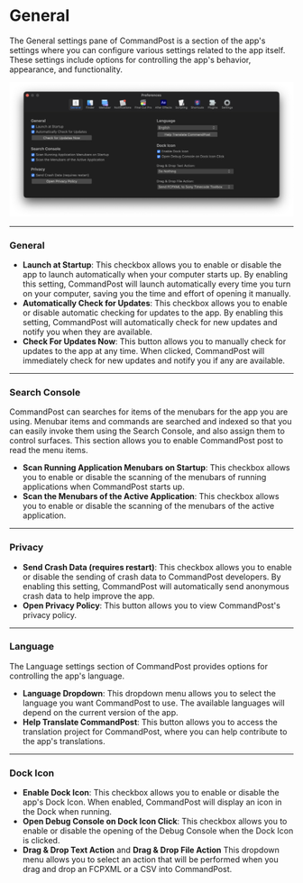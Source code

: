 # General

The General settings pane of CommandPost is a section of the app's settings where you can configure various settings related to the app itself. These settings include options for controlling the app's behavior, appearance, and functionality.

![](../static/prefs-general.png)

---

### General

- **Launch at Startup**: This checkbox allows you to enable or disable the app to launch automatically when your computer starts up. By enabling this setting, CommandPost will launch automatically every time you turn on your computer, saving you the time and effort of opening it manually.
- **Automatically Check for Updates**: This checkbox allows you to enable or disable automatic checking for updates to the app. By enabling this setting, CommandPost will automatically check for new updates and notify you when they are available.
- **Check For Updates Now**: This button allows you to manually check for updates to the app at any time. When clicked, CommandPost will immediately check for new updates and notify you if any are available.

---

### Search Console

CommandPost can searches for items of the menubars for the app you are using. Menubar items and commands are searched and indexed so that you can easily invoke them using the Search Console, and also assign them to control surfaces. This section allows you to enable CommandPost post to read the menu items.

- **Scan Running Application Menubars on Startup**: This checkbox allows you to enable or disable the scanning of the menubars of running applications when CommandPost starts up.
- **Scan the Menubars of the Active Application**: This checkbox allows you to enable or disable the scanning of the menubars of the active application.

---

### Privacy

- **Send Crash Data (requires restart)**: This checkbox allows you to enable or disable the sending of crash data to CommandPost developers. By enabling this setting, CommandPost will automatically send anonymous crash data to help improve the app.
- **Open Privacy Policy**: This button allows you to view CommandPost's privacy policy.

---

### Language

The Language settings section of CommandPost provides options for controlling the app's language.

- **Language Dropdown**: This dropdown menu allows you to select the language you want CommandPost to use. The available languages will depend on the current version of the app.
- **Help Translate CommandPost**: This button allows you to access the translation project for CommandPost, where you can help contribute to the app's translations.

---


### Dock Icon

- **Enable Dock Icon**: This checkbox allows you to enable or disable the app's Dock Icon. When enabled, CommandPost will display an icon in the Dock when running.
- **Open Debug Console on Dock Icon Click**: This checkbox allows you to enable or disable the opening of the Debug Console when the Dock Icon is clicked.
- **Drag & Drop Text Action** and **Drag & Drop File Action** This dropdown menu allows you to select an action that will be performed when you drag and drop an FCPXML or a CSV into CommandPost.
